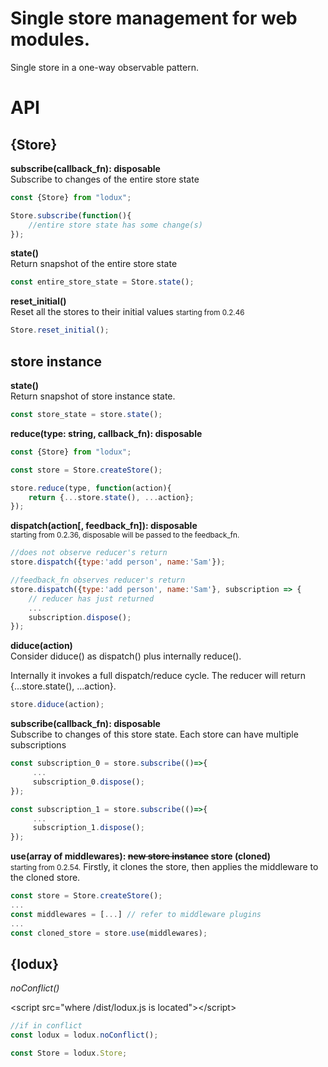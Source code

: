 # Single store management for web modules.
Single store in a one-way observable pattern.

# API

## {Store}
__subscribe(callback_fn): disposable__  
Subscribe to changes of the entire store state
```javascript
const {Store} from "lodux";

Store.subscribe(function(){ 
    //entire store state has some change(s)
});
```
__state()__  
Return snapshot of the entire store state
```javascript
const entire_store_state = Store.state();
```
__reset_initial()__  
Reset all the stores to their initial values
<small>starting from 0.2.46</small>
```javascript
Store.reset_initial();
```


## store instance

__state()__  
Return snapshot of store instance state. 
```javascript
const store_state = store.state();
```

__reduce(type: string, callback_fn):  disposable__  
```javascript
const {Store} from "lodux";

const store = Store.createStore();

store.reduce(type, function(action){ 
    return {...store.state(), ...action};
});
```
__dispatch(action[, feedback_fn]):  disposable__  
<small>starting from 0.2.36, disposable will be passed to the feedback_fn.</small>
```javascript
//does not observe reducer's return
store.dispatch({type:'add person', name:'Sam'});

//feedback_fn observes reducer's return
store.dispatch({type:'add person', name:'Sam'}, subscription => {
    // reducer has just returned
    ...    
    subscription.dispose();
});
```

__diduce(action)__  
Consider diduce() as dispatch() plus internally reduce().  

Internally it invokes a full dispatch/reduce cycle. The reducer will return {...store.state(), ...action}.  

```javascript
store.diduce(action);
```


__subscribe(callback_fn): disposable__  
Subscribe to changes of this store state. Each store can have multiple subscriptions
```javascript
const subscription_0 = store.subscribe(()=>{
     ...
     subscription_0.dispose();
});

const subscription_1 = store.subscribe(()=>{
     ...
     subscription_1.dispose();
});
```

__use(array of middlewares): <s>new store instance</s> store (cloned)__  
<small>starting from 0.2.54.</small>
Firstly, it clones the store, then applies the middleware to the cloned store.
```javascript
const store = Store.createStore();
...
const middlewares = [...] // refer to middleware plugins
...
const cloned_store = store.use(middlewares);
```


## {lodux}
_noConflict()_

&lt;script src="where /dist/lodux.js is located">&lt;/script>
```javascript
//if in conflict
const lodux = lodux.noConflict();

const Store = lodux.Store;
```
